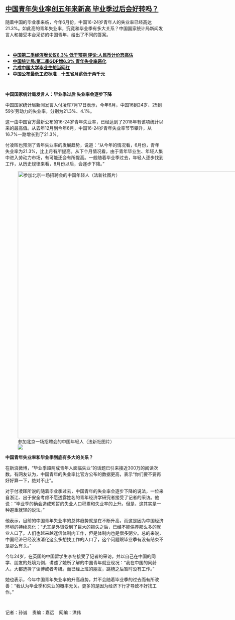 <!--1689622620000-->
[中国青年失业率创五年来新高   毕业季过后会好转吗？](https://www.rfa.org/mandarin/yataibaodao/jingmao/sc-07172023094851.html)
------

<p><span style="font-weight: 400;">随着中国的毕业季来临，今年6月份，中国16-24岁青年人的失业率已经高达21.3%。如此高的青年失业率，究竟和毕业季有多大关系？中国国家统计局新闻发言人和接受本台采访的中国青年，给出了不同的答案。</span></p><p><span class="result-title"> </span></p><ul><li><strong><span class="result-title"><a class="state-published" href="https://www.rfa.org/mandarin/yataibaodao/jingmao/ec1-07172023045637.html">中国第二季经济增长仅6.3% 低于预期 评论:人民币计价恐高估</a></span></strong></li><li><strong><span class="result-title"> <a class="state-published" href="https://www.rfa.org/mandarin/Xinwen/cmh1-07162023222427.html">中国统计局:第二季GDP增6.3% 青年失业率恶化</a> </span></strong></li><li><strong><span class="result-title"> <a class="state-published" href="https://www.rfa.org/mandarin/Xinwen/1-07112023111123.html">六成中国大学毕业生想当网红</a> </span></strong></li><li><span class="result-title"> <a class="state-published" href="https://www.rfa.org/mandarin/yataibaodao/jingmao/gt2-07052023035004.html"><strong>中国公布最低工资标准　十五省月薪低于两千元</strong></a> </span></li></ul><p><span class="result-title"> </span></p><p><b>中国国家统计局发言人：毕业季过后 失业率会逐步下降</b></p><p><span style="font-weight: 400;">中国国家统计局新闻发言人付凌晖7月17日表示，今年6月，中国16到24岁、25到59岁劳动力的失业率，分别为21.3%、4.1%。</span></p><p><span style="font-weight: 400;">这一由中国官方最新公布的16-24岁青年失业率，已经达到了2018年有该项统计以来的最高值。从去年12月到今年6月，中国16-24岁青年失业率节节攀升，从16.7%一路增长到了21.3%。</span></p><p><span style="font-weight: 400;">付凌晖也预测了青年失业率的发展趋势，说道：“从今年的情况看，6月份，青年失业率为21.3%，比上月有所提高。从下个月情况看，由于青年毕业生、年轻人集中进入劳动力市场，有可能还会有所提高。一般随着毕业季过去，年轻人逐步找到工作，从历史规律来看，8月份以后，会逐步下降。”</span></p><p><figure class="image-richtext image-inline captioned" style="width:1280px;"><img alt="参加北京一场招聘会的中国年轻人（法新社图片）" height="852" src="https://www.rfa.org/mandarin/yataibaodao/jingmao/sc-07172023094851.html/000_32h69mh.jpg/@@images/e2ca49be-a271-4b1e-8e7e-aa93b72647b4.jpeg" title="000_32H69MH.jpg" width="1280"/><figcaption class="image-caption">参加北京一场招聘会的中国年轻人（法新社图片）</figcaption><small></small><div id="zoomattribute"><a data-caption="参加北京一场招聘会的中国年轻人（法新社图片）" data-fancybox="" href="https://www.rfa.org/mandarin/yataibaodao/jingmao/sc-07172023094851.html/000_32h69mh.jpg" id="single_image" title="参加北京一场招聘会的中国年轻人（法新社图片）"><img src="/++plone++rfa-resources/img/icon-zoom.png"/></a></div></figure></p><p><b>中国青年失业率和毕业季到底有多大的关系？</b></p><p><span style="font-weight: 400;">在新浪微博，“毕业季超两成青年人面临失业”的话题已引来接近300万的阅读次数。有网友认为，中国青年的失业率比官方公布的数据更高，表示“你们要不要再好好算一下，绝对不止”。</span></p><p><span style="font-weight: 400;">对于付凌晖所说的随着毕业季过去，中国青年的失业率会逐步下降的说法，一位来自浙江、出于安全考虑不愿透露姓名的青年经济学研究者接受了记者的采访。他说：“毕业季的确会造成短暂的失业人口积累和失业率的上升。但是，这其实是一种避重就轻的说法。”</span></p><p><span style="font-weight: 400;">他表示，目前的中国青年失业率的总体趋势就是在不断升高，而这是因为中国经济环境的持续恶化：“尤其是外贸受到了巨大的损失之后，已经不能供养那么多的就业人口了。人们也越来越迷信体制内工作，但是体制内也是僧多粥少。总的来说，中国经济已经没法消化这么多想找工作的人口了，这个问题跟毕业季有没有结束不是那么有关。”</span></p><p><span style="font-weight: 400;">今年24岁，在英国的中国留学生李冬接受了记者的采访，并以自己在中国的同学、朋友的处境为例，讲述了她所了解的中国青年就业现况：“我在中国的同龄人，大都选择了读博或者考研。而已经上班的朋友，跳槽之后暂时没有工作。”</span></p><p><span style="font-weight: 400;">她也表示，今年中国青年失业率的升高趋势，并不会随着毕业季的过去而有所改善：“我认为毕业季和失业的概率无关。更多的是因为经济下行才导致不好找工作。”</span></p><p><span class="result-title"> </span></p><p><span style="font-weight: 400;">记者：孙诚</span>    责编：嘉远    网编：洪伟<span class="result-title"></span><span class="result-title"></span></p>

